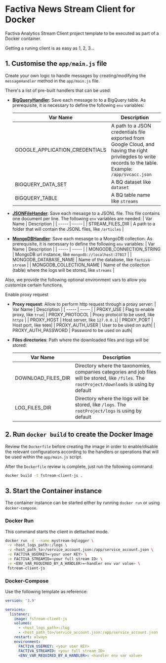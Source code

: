 # Factiva News Stream Client for Docker

Factiva Analytics Stream Client project template to be executed as part of a Docker container.

Getting a runing client is as easy as 1, 2, 3...

## 1. Customise the `app/main.js` file

Create your own logic to handle messages by creating/modifying the `messageHandler` method in the `app/main.js` file.

There's a list of pre-built handlers that can be used:

* **[BigQueryHandler](https://devportal/bigqueryhandler/docs)**: Save each message to to a BigQuery table. As prerequisite, it is necessary to define the following `env` variables:

    | Var Name | Description |
    | ----- | ----- |
    | GOOGLE_APPLICATION_CREDENTIALS | A path to a JSON credentials file exported from Google Cloud, and having the right privilegdes to write records to the table. Example: `/app/svcacc.json` |
    | BIGQUERY_DATA_SET | A BQ dataset like `dataset` |
    | BIGQUERY_TABLE | A BQ table name like `streams` |

* **[JSONFileHander](https://devportal/jsonfile/docs)**: Save each mesasge to a JSONL file. This file contains one document per line. The following `env` variables are needed:
    | Var Name | Description |
    | ----- | ----- |
    | STREAM_FILES_DIR | A path to a folder that will contain the JSONL files, like `/articles` |

* **[MongoDBHandler](https://devportal/jsonfile/docs)**: Save each mesasge to a MongoDB collection. As prerequisite, it is necessary to define the following `env` variables:
    | Var Name | Description |
    | ----- | ----- |
    | MONGODB_CONNECTION_STRING | MongoDB url instance, like `mongodb://localhost:27017` |
    | MONGODB_DATABASE_NAME | Name of the database, like `factiva-stream` |
    | MONGODB_COLLECTION_NAME | Name of the collection (table) where the logs will be stored, like `streams` |

Also, we provide the following optional environment vars to allow you customize certain functions.

Enable proxy request

* **Proxy request**: Allow to perform http request through a proxy server:
    | Var Name | Description |
    | ----- | ----- |
    | PROXY_USE | Flag to enable proxy, like `true`|
    | PROXY_PROTOCOL | Proxy protocol to be used, like `https` |
    | PROXY_HOST | Host server, like `127.0.0.1`|
    | PROXY_PORT | Host port, like `9000`|
    | PROXY_AUTH_USER | User to be used on auth|
    | PROXY_AUTH_PASSWORD | Password to be used on auth|
  
* **Files directories**: Path where the downloaded files and logs will be stored:

    | Var Name | Description |
    | ----- | ----- |
    | DOWNLOAD_FILES_DIR | Directory where the taxonomies, companies categories and job files will be stored, like `/files`. The `rootProject/downloads` is using by default|
    | LOG_FILES_DIR | Directory where the logs will be stored, like `/logs`. The `rootProject/logs` is using by default|

## 2. Run `docker build` to create the Docker Image

Review the `Dockerfile` before creating the image in order to enable/disable the relevant configurations according to the handlers or operations that will be used within the `app/main.js` script.

After the `Dockerfile` review is complete, just run the following command:

```bash
docker build -t fstream-client-js .
```

## 3. Start the Container instance

The container instance can be started either by running `docker run` or using `docker-compose`.

### Docker Run

This command starts the client in dettached mode.

```bash
docker run -d --name mystream-bqlogger \
 -v <host_logs_path>:/logs \
 -v <host_path_to>/service_account.json:/app/service_account.json \
 -e FACTIVA_USERKEY=<your user KEY> \
 -e FACTIVA_STREAMID=<your full stream ID> \
 -e <ENV_VAR_REQUIRED_BY_A_HANDLER>=<handler env var value> \
 fstream-client-js
```

### Docker-Compose

Use the following template as reference:

```yaml
version: '3.9'

services:
  listener:
    image: fstream-client-js
    volumes:
      - <host_logs_path>:/log
      - <host_path_to>/service_account.json:/app/service_account.json
    restart: always
    environment:
      FACTIVA_USERKEY: <your user KEY>
      FACTIVA_STREAMID: <your full stream ID>
      <ENV_VAR_REQUIRED_BY_A_HANDLER>: <handler env var value>

```
